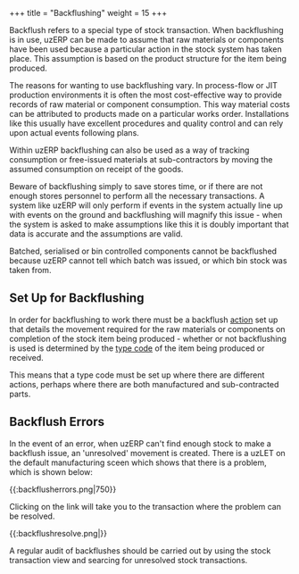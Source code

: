 +++
title = "Backflushing"
weight = 15
+++

Backflush refers to a special type of stock transaction. When backflushing is in use, uzERP can be made to assume that raw materials or components have been used because a particular action in the stock system has taken place. This assumption is based on the product structure for the item being produced.

The reasons for wanting to use backflushing vary. In process-flow or JIT production environments it is often the most cost-effective way to provide records of raw material or component consumption. This way material costs can be attributed to products made on a particular works order. Installations like this usually have excellent procedures and quality control and can rely upon actual events following plans. 

Within uzERP backflushing can also be used as a way of tracking consumption or free-issued materials at sub-contractors by moving the assumed consumption on receipt of the goods. 

Beware of backflushing simply to save stores time, or if there are not enough stores personnel to perform all the necessary transactions. A system like uzERP will only perform if events in the system actually line up with events on the ground and backflushing will magnify this issue - when the system is asked to make assumptions like this it is doubly important that data is accurate and the assumptions are valid.

Batched, serialised or bin controlled components cannot be backflushed because uzERP cannot tell which batch was issued, or which bin stock was taken from.

## Set Up for Backflushing

In order for backflushing to work there must be a backflush [action](manufacturing_setup#actions_transfer_rules) set up that details the movement required for the raw materials or components on completion of the stock item being produced - whether or not backflushing is used is determined by the [type code](manufacturing_setup#type_codes) of the item being produced or received.

This means that a type code must be set up where there are different actions, perhaps where there are both manufactured and sub-contracted parts.



## Backflush Errors

In the event of an error, when uzERP can't find enough stock to make a backflush issue, an 'unresolved' movement is created. There is a uzLET on the default manufacturing sceen which shows that there is a problem, which is shown below:

{{:backflusherrors.png|750}}

Clicking on the link will take you to the transaction where the problem can be resolved.

{{:backflushresolve.png|}}

A regular audit of backflushes should be carried out by using the stock transaction view and searcing for unresolved stock transactions.

